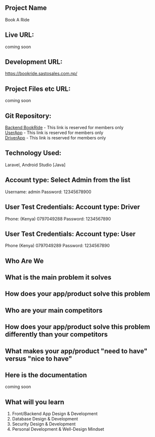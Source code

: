 Project Name
------------
Book A Ride

Live URL: 
------------
coming soon

Development URL:
------------
https://bookride.sastosales.com.np/

Project Files etc URL:
------------
coming soon

Git Repository:
------------
<a href = "https://github.com/Lafa0x9-Hackathon/new-bookride" target="_blank">Backend BookRide</a> - This link is reserved for members only <br>
<a href = "https://github.com/Lafa0x9-Hackathon/user-app" target="_blank">UserApp</a> - This link is reserved for members only<br>
<a href = "https://github.com/Lafa0x9-Hackathon/driver-app" target="_blank">DriverApp</a> - This link is reserved for members only

Technology Used:
------------
Laravel, Android Studio [Java] 

Account type: Select Admin from the list
---

Username: admin
Password: 12345678900


User Test Credentials: Account type: Driver
---

Phone: (Kenya) 0797049288
Password: 1234567890


User Test Credentials: Account type: User
---

Phone (Kenya) 0797049289
Password: 1234567890


Who Are We 
------------

What is the main problem it solves
------------

How does your app/product solve this problem
--------------

Who are your main competitors
--------------

How does your app/product solve this problem differently than your competitors
--------------

What makes your app/product "need to have" versus "nice to have"
--------------

Here is the documentation
----------------------------

coming soon

What will you learn
---------------------
1. Front/Backend App Design & Development
2. Database Design & Development
3. Security Design & Development
4. Personal Development & Well-Design Mindset

